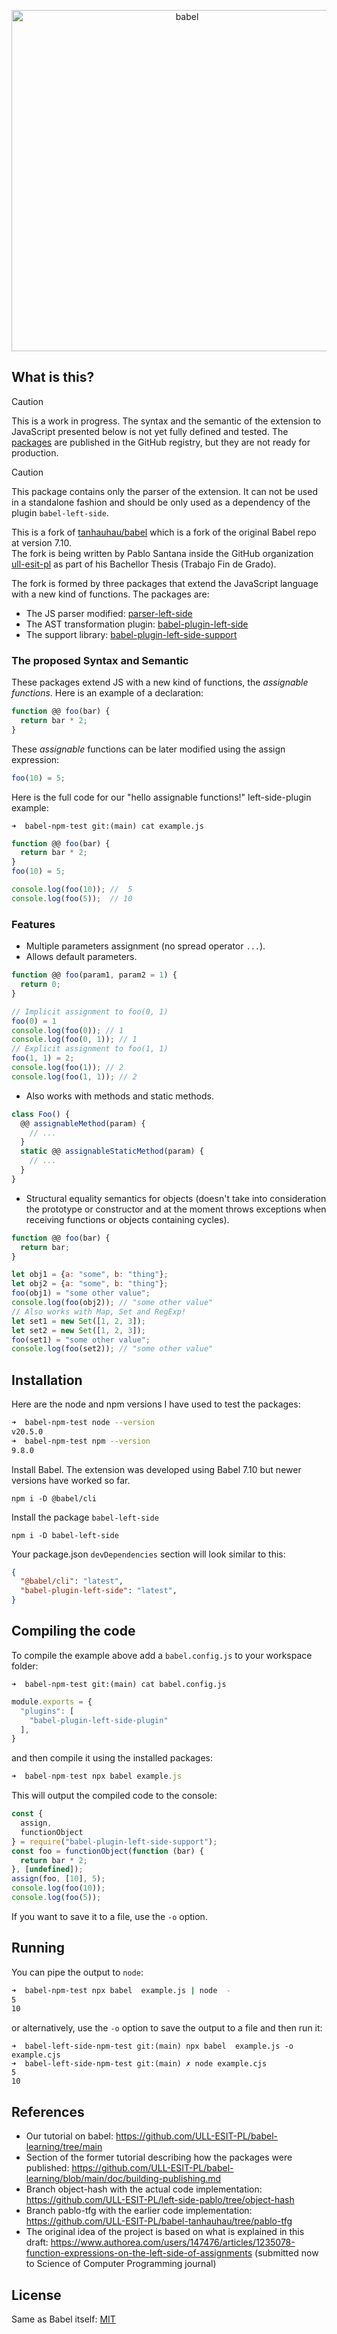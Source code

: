 <p align="center">
  <a href="https://babeljs.io/">
    <img alt="babel" src="https://raw.githubusercontent.com/babel/logo/master/babel.png" width="546">
  </a>
</p>

## What is this?

> [!CAUTION]
> This is a work in progress. The syntax and the semantic of the extension to JavaScript presented below is not yet fully defined and tested. The [packages](https://github.com/orgs/ULL-ESIT-PL/packages?repo_name=babel-tanhauhau) are published in the GitHub registry, but they are not ready for production.

> [!CAUTION]
> This package contains only the parser of the extension. It can not be used in a standalone fashion and should be only used as a dependency of the plugin `babel-left-side`.

This is a fork of [tanhauhau/babel](https://github.com/tanhauhau/babel) which is a fork of the original Babel repo at version 7.10.  
The fork is being written by Pablo Santana inside the GitHub organization [ull-esit-pl](https://github.com/ULL-ESIT-PL/) as part of his Bachellor Thesis (Trabajo Fin de Grado).

The fork is formed by three packages that extend the JavaScript language with a new kind of functions. The packages are:

- The JS parser modified: [parser-left-side](https://www.npmjs.com/package/parser-left-side)
- The AST transformation plugin: [babel-plugin-left-side](https://www.npmjs.com/package/babel-plugin-left-side) 
- The support library: [babel-plugin-left-side-support](https://www.npmjs.com/package/babel-plugin-left-side-support) 

### The proposed Syntax and Semantic

These packages extend JS with a new kind of functions, the *assignable functions*. Here is an example of a declaration:

```js 
function @@ foo(bar) {
  return bar * 2;
}
```

These *assignable* functions can be later modified  using the assign expression:

```js
foo(10) = 5;
```

Here is the full code for our "hello assignable functions!" left-side-plugin example:

`➜  babel-npm-test git:(main) cat example.js`
```js
function @@ foo(bar) {
  return bar * 2;
}
foo(10) = 5;

console.log(foo(10)); //  5
console.log(foo(5));  // 10
```

### Features
- Multiple parameters assignment (no spread operator `...`).
- Allows default parameters.
```js
function @@ foo(param1, param2 = 1) {
  return 0;
}

// Implicit assignment to foo(0, 1)
foo(0) = 1
console.log(foo(0)); // 1
console.log(foo(0, 1)); // 1
// Explicit assignment to foo(1, 1)
foo(1, 1) = 2;
console.log(foo(1)); // 2
console.log(foo(1, 1)); // 2
```
- Also works with methods and static methods.
```js
class Foo() {
  @@ assignableMethod(param) {
    // ...
  }
  static @@ assignableStaticMethod(param) {
    // ...
  }
}
```
- Structural equality semantics for objects (doesn't take into consideration the prototype or constructor and at the moment throws exceptions when receiving functions or objects containing cycles).
```js
function @@ foo(bar) {
  return bar;
}

let obj1 = {a: "some", b: "thing"};
let obj2 = {a: "some", b: "thing"};
foo(obj1) = "some other value";
console.log(foo(obj2)); // "some other value"
// Also works with Map, Set and RegExp!
let set1 = new Set([1, 2, 3]);
let set2 = new Set([1, 2, 3]);
foo(set1) = "some other value";
console.log(foo(set2)); // "some other value"
```


## Installation

Here are the node and npm versions I have used to test the packages:

```bash
➜  babel-npm-test node --version
v20.5.0
➜  babel-npm-test npm --version
9.8.0
```

Install Babel. The extension was developed using Babel 7.10 but newer versions have worked so far.

```
npm i -D @babel/cli
```

Install the package `babel-left-side`

```
npm i -D babel-left-side 
```

Your package.json `devDependencies` section will look similar to this:

```json
{
  "@babel/cli": "latest",
  "babel-plugin-left-side": "latest",
}
```


## Compiling the code

To compile the example above add a `babel.config.js` to your workspace folder:

`➜  babel-npm-test git:(main) cat babel.config.js`
```js
module.exports = {
  "plugins": [
    "babel-plugin-left-side-plugin"
  ],
}
```

and then compile it using the installed packages:

```js
➜  babel-npm-test npx babel example.js
```
This will output the compiled code to the console:

```js                                                      
const {
  assign,
  functionObject
} = require("babel-plugin-left-side-support");
const foo = functionObject(function (bar) {
  return bar * 2;
}, [undefined]);
assign(foo, [10], 5);
console.log(foo(10));
console.log(foo(5));
```

If you want to save it to a file, use the `-o` option.

## Running

You can pipe the output to `node`:

```bash
➜  babel-npm-test npx babel  example.js | node  -
5
10
```

or alternatively, use the `-o` option to save the output to a file and then run it:

```
➜  babel-left-side-npm-test git:(main) npx babel  example.js -o example.cjs
➜  babel-left-side-npm-test git:(main) ✗ node example.cjs 
5
10
```

## References

- Our tutorial on babel: https://github.com/ULL-ESIT-PL/babel-learning/tree/main
- Section of the former tutorial describing how the packages were published: https://github.com/ULL-ESIT-PL/babel-learning/blob/main/doc/building-publishing.md
- Branch object-hash with the actual code implementation: https://github.com/ULL-ESIT-PL/left-side-pablo/tree/object-hash
- Branch pablo-tfg with the earlier code implementation: https://github.com/ULL-ESIT-PL/babel-tanhauhau/tree/pablo-tfg
- The original idea of the project is based on what is explained in this draft: https://www.authorea.com/users/147476/articles/1235078-function-expressions-on-the-left-side-of-assignments (submitted now to Science of Computer Programming
 journal)

## License

Same as Babel itself: [MIT](LICENSE)

